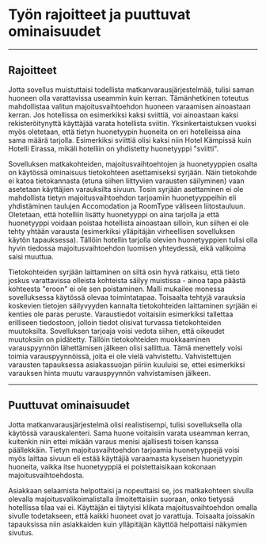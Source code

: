 # Työn rajoitteet ja puuttuvat ominaisuudet

---

## Rajoitteet

Jotta sovellus muistuttaisi todellista matkanvarausjärjestelmää, tulisi saman huoneen olla varattavissa useammin kuin kerran. Tämänhetkinen toteutus mahdollistaa valitun majoitusvaihtoehdon huoneen varaamisen ainoastaan kerran. Jos hotellissa on esimerkiksi kaksi sviittiä, voi ainoastaan kaksi rekisteröitynyttä käyttäjää varata hotellista sviitin. Yksinkertaistuksen vuoksi myös oletetaan, että tietyn huonetyypin huoneita on eri hotelleissa aina sama määrä tarjolla. Esimerkiksi sviittiä olisi kaksi niin Hotel Kämpissä kuin Hotelli Eirassa, mikäli hotelliin on yhdistetty huonetyyppi "sviitti".

Sovelluksen matkakohteiden, majoitusvaihtoehtojen ja huonetyyppien osalta on käytössä ominaisuus tietokohteen asettamiseksi syrjään. Näin tietokohde ei katoa tietokannasta (etuna siihen liittyvien varausten säilyminen) vaan asetetaan käyttäjien varauksilta sivuun. Tosin syrjään asettaminen ei ole mahdollista tietyn majoitusvaihtoehdon tarjoamiin huonetyyppeihin eli yhdistäminen taulujen Accomodation ja RoomType väliseen liitostauluun. Oletetaan, että hotelliin lisätty huonetyyppi on aina tarjolla ja että huonetyyppi voidaan poistaa hotellista ainoastaan silloin, kun siihen ei ole tehty yhtään varausta (esimerkiksi ylläpitäjän virheellisen sovelluksen käytön tapauksessa). Tällöin hotellin tarjolla olevien huonetyyppien tulisi olla hyvin tiedossa majoitusvaihtoehdon luomisen yhteydessä, eikä valikoima saisi muuttua.

Tietokohteiden syrjään laittaminen on siltä osin hyvä ratkaisu, että tieto joskus varattavissa olleista kohteista säilyy muistissa - ainoa tapa päästä kohteesta "eroon" ei ole sen poistaminen. Malli mukailee monessa sovelluksessa käytössä olevaa toimintatapaa. Toisaalta tehtyjä varauksia koskevien tietojen säilyvyyden kannalta tietokohteiden laittaminen syrjään ei kenties ole paras peruste. Varaustiedot voitaisiin esimerkiksi tallettaa erilliseen tiedostoon, jolloin tiedot olisivat turvassa tietokohteiden muutoksilta. Sovelluksen tarjoaja voisi vedota siihen, että oikeudet muutoksiin on pidätetty. Tällöin tietokohteiden muokkaaminen varauspyynnön lähettämisen jälkeen olisi sallittua. Tämä menettely voisi toimia varauspyynnöissä, joita ei ole vielä vahvistettu. Vahvistettujen varausten tapauksessa asiakassuojan piiriin kuuluisi se, ettei esimerkiksi varauksen hinta muutu varauspyynnön vahvistamisen jälkeen.


---

## Puuttuvat ominaisuudet

Jotta matkanvarausjärjestelmä olisi realistisempi, tulisi sovelluksella olla käytössä varauskalenteri. Sama huone voitaisiin varata useamman kerran, kuitenkin niin ettei mikään varaus menisi ajallisesti toisen kanssa päällekkäin. Tietyn majoitusvaihtoehdon tarjoamia huonetyyppejä voisi myös laittaa sivuun eli estää käyttäjiä varaamasta kyseisen huonetyypin huoneita, vaikka itse huonetyyppiä ei poistettaisikaan kokonaan majoitusvaihtoehdosta.

Asiakkaan selaamista helpottaisi ja nopeuttaisi se, jos matkakohteen sivulla olevalla majoitusvalikoimalistalla ilmoitettaisiin suoraan, onko tietyssä hotellissa tilaa vai ei. Käyttäjän ei täytyisi klikata majoitusvaihtoehdon omalla sivulle todetakseen, että kaikki huoneet ovat jo varattuja. Toisaalta joissakin tapauksissa niin asiakkaiden kuin ylläpitäjän käyttöä helpottaisi näkymien sivutus.
